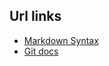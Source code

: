 
## Url links

- [Markdown Syntax](https://www.markdownguide.org/basic-syntax/)
- [Git docs](https://taiyeong.github.io/pipeline/2024-01-26-git.html)
